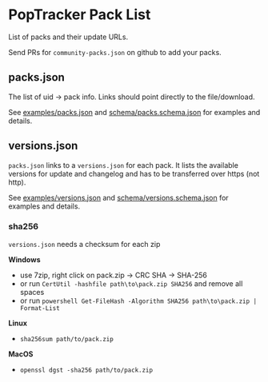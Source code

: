 # PopTracker Pack List

List of packs and their update URLs.

Send PRs for `community-packs.json` on github to add your packs.

## packs.json

The list of uid -> pack info. Links should point directly to the file/download.

See [examples/packs.json](examples/packs.json)
and [schema/packs.schema.json](schema/packs.schema.json) for examples and details.

## versions.json

`packs.json` links to a `versions.json` for each pack.
It lists the available versions for update and changelog and has to be transferred over https (not http).

See [examples/versions.json](examples/versions.json)
and [schema/versions.schema.json](schema/versions.schema.json) for examples and details.

### sha256

`versions.json` needs a checksum for each zip

**Windows**
* use 7zip, right click on pack.zip -> CRC SHA -> SHA-256
* or run `CertUtil -hashfile path\to\pack.zip SHA256` and remove all spaces
* or run `powershell Get-FileHash -Algorithm SHA256 path\to\pack.zip | Format-List`

**Linux**
* `sha256sum path/to/pack.zip`

**MacOS**
* `openssl dgst -sha256 path/to/pack.zip`
